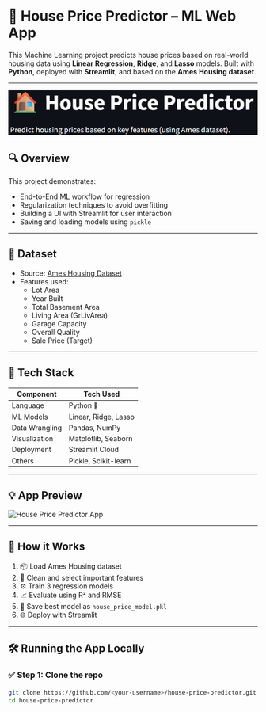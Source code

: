 # 🏡 House Price Predictor – ML Web App

This Machine Learning project predicts house prices based on real-world housing data using **Linear Regression**, **Ridge**, and **Lasso** models. Built with **Python**, deployed with **Streamlit**, and based on the **Ames Housing dataset**.

---

![App Banner](assets/banner.png)

## 🔍 Overview

This project demonstrates:
- End-to-End ML workflow for regression
- Regularization techniques to avoid overfitting
- Building a UI with Streamlit for user interaction
- Saving and loading models using `pickle`

---

## 📁 Dataset

- Source: [Ames Housing Dataset](https://www.kaggle.com/datasets/prevek18/ames-housing-dataset)
- Features used:
  - Lot Area
  - Year Built
  - Total Basement Area
  - Living Area (GrLivArea)
  - Garage Capacity
  - Overall Quality
  - Sale Price (Target)

---

## 🚀 Tech Stack

| Component       | Tech Used              |
|----------------|------------------------|
| Language        | Python 🐍             |
| ML Models       | Linear, Ridge, Lasso   |
| Data Wrangling  | Pandas, NumPy          |
| Visualization   | Matplotlib, Seaborn    |
| Deployment      | Streamlit Cloud         |
| Others          | Pickle, Scikit-learn   |

---

## 💡 App Preview

<img src="assets/app-preview.png" alt="House Price Predictor App" width="800"/>

---

## 🧠 How it Works

1. 📦 Load Ames Housing dataset  
2. 🧼 Clean and select important features  
3. ⚙️ Train 3 regression models  
4. 📈 Evaluate using R² and RMSE  
5. 💾 Save best model as `house_price_model.pkl`  
6. 🌐 Deploy with Streamlit

---

## 🛠️ Running the App Locally

### ✅ Step 1: Clone the repo

```bash
git clone https://github.com/<your-username>/house-price-predictor.git
cd house-price-predictor

